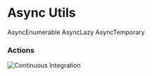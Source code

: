 # Async Utils
AsyncEnumerable
AsyncLazy
AsyncTemporary

### Actions

![Continuous Integration](https://github.com/Nivaes/Nivaes.Guid/workflows/Continuous%20Integration/badge.svg)
